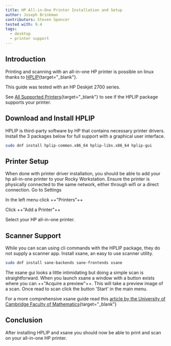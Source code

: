```yaml
---
title: HP All-in-One Printer Installation and Setup
author: Joseph Brinkman
contributors: Steven Spencer
tested with: 9.4
tags:
  - desktop
  - printer support
---
```


## Introduction

Printing and scanning with an all-in-one HP printer is possible on linux thanks to [HPLIP](https://developers.hp.com/hp-linux-imaging-and-printing/about){target="_blank"}.

This guide was tested with an HP Deskjet 2700 series.

See [All Supported Printers](https://developers.hp.com/hp-linux-imaging-and-printing/supported_devices/index){target="_blank"} to see if the HPLIP package supports your printer.

## Download and Install HPLIP

HPLIP is third-party software by HP that contains necessary printer drivers. Install the 3 packages below for full support with a graphical user interface.

```bash
sudo dnf install hplip-common.x86_64 hplip-libs.x86_64 hplip-gui
```

## Printer Setup

When done with printer driver installation, you should be able to add your hp all-in-one printer to your Rocky Workstation. Ensure the printer is physically connected to the same network, either through wifi or a direct connection. Go to Settings

In the left menu click ++"Printers"++

Click ++"Add a Printer"++

Select your HP all-in-one printer.

## Scanner Support

While you can scan using cli commands with the HPLIP package, they do not supply a scanner app. Install xsane, an easy to use scanner utility.

```bash
sudo dnf install sane-backends sane-frontends xsane
```

The xsane gui looks a little intimidating but doing a simple scan is straightforward. When you launch xsane a window with a button exists where you can ++"Acquire a preview"++. This will take a preview image of a scan. Once read to scan click the button 'Start' in the main menu.

For a more comprehensive xsane guide read this [article by the University of Cambridge Faculty of Mathematics](https://www.maths.cam.ac.uk/computing/printing/xsane){target="_blank"}

## Conclusion

After installing HPLIP and xsane you should now be able to print and scan on your all-in-one HP printer.
